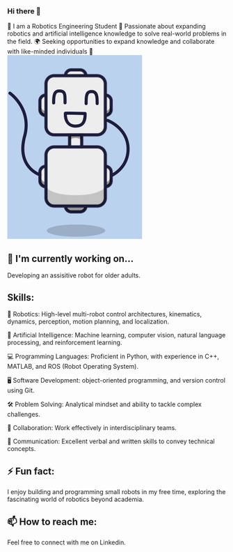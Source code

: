 ### Hi there 👋

🤖 I am a Robotics Engineering Student
🎯 Passionate about expanding robotics and artificial intelligence knowledge to solve real-world problems in the field.
🌍 Seeking opportunities to expand knowledge and collaborate with like-minded individuals 👯                                 
                                                                                             ![](https://github.com/rase6/rase6/blob/main/ezgif.com-crop.gif)                                                              
## 🔭 I'm currently working on...
Developing an assisitive robot for older adults.

## Skills:

🤖 Robotics: High-level multi-robot control architectures, kinematics, dynamics, perception, motion planning, and localization.

🧠 Artificial Intelligence: Machine learning, computer vision, natural language processing, and reinforcement learning.

💻 Programming Languages: Proficient in Python, with experience in C++, MATLAB, and ROS (Robot Operating System).

🖥️ Software Development: object-oriented programming, and version control using Git.

🛠️ Problem Solving: Analytical mindset and ability to tackle complex challenges.

👥 Collaboration: Work effectively in interdisciplinary teams.

💬 Communication: Excellent verbal and written skills to convey technical concepts.

## ⚡ Fun fact:
I enjoy building and programming small robots in my free time, exploring the fascinating world of robotics beyond academia.

## 📫 How to reach me:
Feel free to connect with me on Linkedin.


